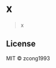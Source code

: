 # x
<!--
[![Go Report Card](https://goreportcard.com/badge/github.com/zcong1993/x)](https://goreportcard.com/report/github.com/zcong1993/x)
-->

> x

## License

MIT &copy; zcong1993

